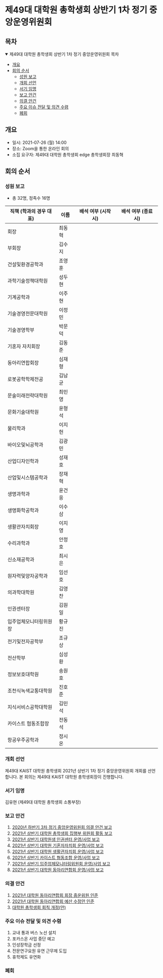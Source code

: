 제49대 대학원 총학생회 상반기 1차 정기 중앙운영위원회
===

## 목차
<details open>
<summary>제49대 대학원 총학생회 상반기 1차 정기 중앙운영위원회 목차</summary>
  
- [개요](#개요) 
- [회의 순서](#회의-순서) 
	- [성원 보고](#성원-보고) 
	- [개회 선언](#개회-선언) 
	- [서기 임명](#서기-임명) 
	- [보고 안건](#보고-안건) 
	- [의결 안건](#의결-안건) 
	- [주요 이슈 전달 및 의견 수렴](#주요-이슈-전달-및-의견-수렴) 
	- [폐회](#폐회) 
</details>

## 개요
- 일시: 2021-07-26 (월) 14:00 
- 장소: Zoom을 통한 온라인 회의
- 소집 요구자: 제49대 대학원 총학생회 edge 총학생회장 최동혁

## 회의 순서
### 성원 보고
- 총 32명, 정족수 16명

| 직책 (학과의 경우 대표) | 이름 | 배석 여부 (시작 시) | 배석 여부 (종료 시) |
|---|---|---|---|
| 회장 | 최동혁 |  |  |
| 부회장 | 김수지 |  |  |
| 건설및환경공학과 | 조영훈 |  |  |
| 과학기술정책대학원 | 성두현 |  |  |
| 기계공학과 | 이주현 |  |  |
| 기술경영전문대학원 | 이정민 |  |  |
| 기술경영학부 | 박문덕 |  |  |
| 기혼자 자치회장 | 김동준 |  |  |
| 동아리연합회장 | 심재형 |  |  |
| 로봇공학학제전공 | 김남균 |  |  |
| 문술미래전략대학원 | 최민영 |  |  |
| 문화기술대학원 | 윤형석 |  |  |
| 물리학과 | 이지헌 |  |  |
| 바이오및뇌공학과 | 김광민 |  |  |
| 산업디자인학과 | 성재호 |  |  |
| 산업및시스템공학과 | 장재혁 |  |  |
| 생명과학과 | 윤건웅 |  |  |
| 생명화학공학과 | 이수삼 |  |  |
| 생활관자치회장 | 이지영 |  |  |
| 수리과학과 | 안정호 |  |  |
| 신소재공학과 | 최시은 |  |  |
| 원자력및양자공학과 | 임선호 |  |  |
| 의과학대학원 | 김영찬 |  |  |
| 인권센터장 | 김원일 |  |  |
| 입주업체모니터링위원장 | 황규진 |  |  |
| 전기및전자공학부 | 조규상 |  |  |
| 전산학부 | 심성환 |  |  |
| 정보보호대학원 | 송원호 |  |  |
| 조천식녹색교통대학원 | 진호준 |  |  |
| 지식서비스공학대학원 | 김민석 |  |  |
| 카이스트 협동조합장 | 전동석 |  |  |
| 항공우주공학과 | 정시온 |  |  |

### 개회 선언
제49대 KAIST 대학원 총학생회 2021년 상반기 1차 정기 중앙운영위원회 개회를 선언합니다. 본 회의는 제49대 KAIST 대학원 총학생회장이 진행합니다.

### 서기 임명
김유현 (제49대 대학원 총학생회 소통부장)

### 보고 안건
1. [2020년 하반기 3차 정기 중앙운영위원회 의결 안건 보고](보고안건/2020년-하반기-3차-정기-중앙운영위원회-의결-안건-보고.md) 
2. [2021년 상반기 대학원 총학생회 집행부 위원회 활동 보고](보고안건/2021년-상반기-대학원-총학생회-집행부-위원회-활동-보고.md) 
3. [2021년 상반기 대학원생 인권센터 운영/사업 보고](보고안건/2021년-상반기-대학원생-인권센터-운영사업-보고.md) 
4. [2021년 상반기 대학원 기혼자자치회 운영/사업 보고](보고안건/2021년-상반기-대학원-기혼자자치회-운영사업-보고.md) 
5. [2021년 상반기 대학원 생활관자치회 운영/사업 보고](보고안건/2021년-상반기-대학원-생활관자치회-운영사업-보고.md) 
6. [2021년 상반기 카이스트 협동조합 운영/사업 보고](보고안건/2021년-상반기-카이스트-협동조합-운영사업-보고.md) 
7. [2021년 상반기 입주업체모니터링위원회 운영/사업 보고](보고안건/2021년-상반기-입주업체모니터링위원회-운영사업-보고.md) 
8. [2021년 상반기 대학원 동아리연합회 운영/사업 보고](보고안건/2021년-상반기-대학원-동아리연합회-운영사업-보고.md) 

### 의결 안건
1. [2021년 대학원 동아리연합회 회장 중운위원 인준](의결안건/2021년-대학원-동아리연합회-회장-중운위원-인준.md)
2. [2021년 대학원 동아리연합회 예산 수정안 인준](의결안건/2021년-대학원-동아리연합회-예산-수정안-인준.md)
3. [대학원 총학생회 회칙 개정(안)](의결안건/대학원-총학생회-회칙-개정안.md)


### 주요 이슈 전달 및 의견 수렴
1. 교내 통과 버스 노선 설치 
2. 포카스온 사업 중단 예고 
3. 인성장학금 선정 
4. 전문연구요원 유연 근무제 도입 
5. 휴학제도 유연화 


### 폐회
